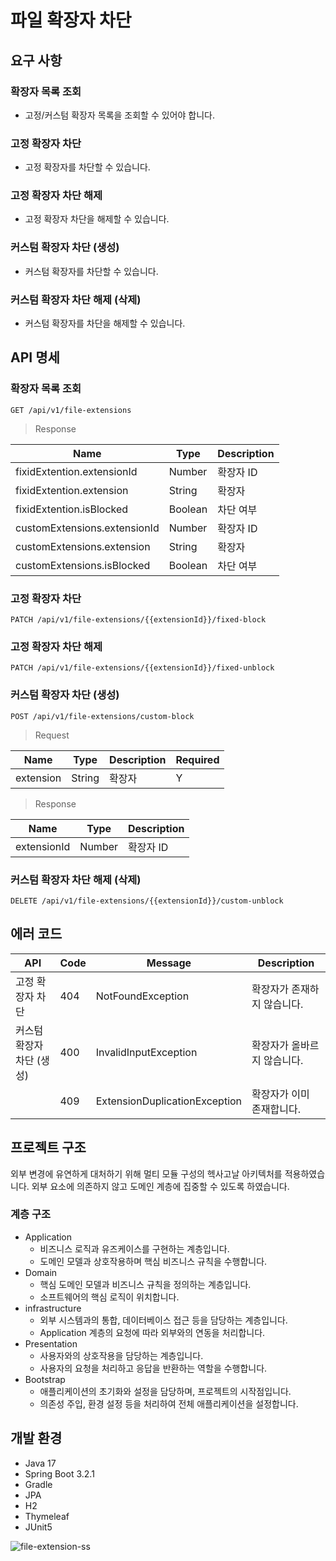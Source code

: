 # 파일 확장자 차단

## 요구 사항

### 확장자 목록 조회

- 고정/커스텀 확장자 목록을 조회할 수 있어야 합니다.

### 고정 확장자 차단

- 고정 확장자를 차단할 수 있습니다.

### 고정 확장자 차단 해제

- 고정 확장자 차단을 해제할 수 있습니다.

### 커스텀 확장자 차단 (생성)

- 커스텀 확장자를 차단할 수 있습니다.

### 커스텀 확장자 차단 해제 (삭제)

- 커스텀 확장자를 차단을 해제할 수 있습니다.

## API 명세

### 확장자 목록 조회

```http request
GET /api/v1/file-extensions
```

> Response

| Name                         | Type    | Description |
|------------------------------|---------|-------------|
| fixidExtention.extensionId   | Number  | 확장자 ID      |
| fixidExtention.extension     | String  | 확장자         |
| fixidExtention.isBlocked     | Boolean | 차단 여부       |
| customExtensions.extensionId | Number  | 확장자 ID      |
| customExtensions.extension   | String  | 확장자         |
| customExtensions.isBlocked   | Boolean | 차단 여부       |

### 고정 확장자 차단

```http request
PATCH /api/v1/file-extensions/{{extensionId}}/fixed-block
```

### 고정 확장자 차단 해제

```http request
PATCH /api/v1/file-extensions/{{extensionId}}/fixed-unblock
```

### 커스텀 확장자 차단 (생성)

```http request
POST /api/v1/file-extensions/custom-block
```

> Request

| Name      | Type   | Description | Required |
|-----------|--------|-------------|----------|
| extension | String | 확장자         | Y        |

> Response

| Name        | Type   | Description |
|-------------|--------|-------------|
| extensionId | Number | 확장자 ID      |

### 커스텀 확장자 차단 해제 (삭제)

```http request
DELETE /api/v1/file-extensions/{{extensionId}}/custom-unblock
```

## 에러 코드

| API             | Code | Message                       | Description     |
|-----------------|------|-------------------------------|-----------------|
| 고정 확장자 차단       | 404  | NotFoundException             | 확장자가 존재하지 않습니다. |
| 커스텀 확장자 차단 (생성) | 400  | InvalidInputException         | 확장자가 올바르지 않습니다. |
|                 | 409  | ExtensionDuplicationException | 확장자가 이미 존재합니다.  |

## 프로젝트 구조

외부 변경에 유연하게 대처하기 위해 멀티 모듈 구성의 헥사고날 아키텍처를 적용하였습니다.
외부 요소에 의존하지 않고 도메인 계층에 집중할 수 있도록 하였습니다.

### 계층 구조

- Application
    - 비즈니스 로직과 유즈케이스를 구현하는 계층입니다.
    - 도메인 모델과 상호작용하며 핵심 비즈니스 규칙을 수행합니다.
- Domain
    - 핵심 도메인 모델과 비즈니스 규칙을 정의하는 계층입니다.
    - 소프트웨어의 핵심 로직이 위치합니다.
- infrastructure
    - 외부 시스템과의 통합, 데이터베이스 접근 등을 담당하는 계층입니다.
    - Application 계층의 요청에 따라 외부와의 연동을 처리합니다.
- Presentation
    - 사용자와의 상호작용을 담당하는 계층입니다.
    - 사용자의 요청을 처리하고 응답을 반환하는 역할을 수행합니다.
- Bootstrap
    - 애플리케이션의 초기화와 설정을 담당하며, 프로젝트의 시작점입니다.
    - 의존성 주입, 환경 설정 등을 처리하여 전체 애플리케이션을 설정합니다.

## 개발 환경

- Java 17
- Spring Boot 3.2.1
- Gradle
- JPA
- H2
- Thymeleaf
- JUnit5

![file-extension-ss](https://github.com/sa46lll/file-shield/assets/62706048/65f8414b-b9fd-4d7a-b87b-2d55e6c8a369)
